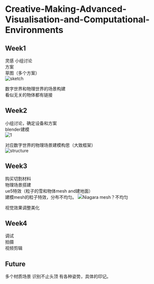 # Creative-Making-Advanced-Visualisation-and-Computational-Environments
## Week1
灵感 小组讨论  
方案  
草图（多个方案）  
![sketch](https://github.com/YirenWA/Creative-Making-Advanced-Visualisation-and-Computational-Environments/assets/119879041/b867793d-54ea-4f0e-b319-03a54c760843)
  
数字世界和物理世界的场景构建  
看似无关的物体都有链接

## Week2
小组讨论，确定设备和方案  
blender建模  
![1](https://github.com/YirenWA/Creative-Making-Advanced-Visualisation-and-Computational-Environments/assets/119879041/9ab3f174-15e7-484a-8d7a-ad260e60d35e)

对应数字世界的物理场景建模构思（大致框架）  
![structure](https://github.com/YirenWA/Creative-Making-Advanced-Visualisation-and-Computational-Environments/assets/119879041/744fef88-2d98-4f94-a036-de2fdc246bd3)



## Week3
购买切割材料  
物理场景搭建  
ue5特效（粒子的雪和物体mesh and建地面）  
建模mesh的粒子特效，分布不均匀。 
![Niagara mesh？不均匀](https://github.com/YirenWA/Creative-Making-Advanced-Visualisation-and-Computational-Environments/assets/119879041/8cc0b26e-cca7-4f08-bdf3-4d5d3321b207)

视觉效果调整美化

## Week4
调试  
拍摄  
视频剪辑

## Future
多个材质场景
识别不止头顶
有各种姿势，具体的印记。
